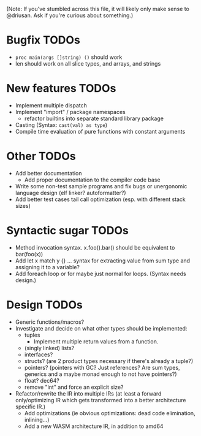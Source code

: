 (Note: If you've stumbled across this file, it will likely only make sense to @driusan. Ask if you're curious
about something.)

# Bugfix TODOs
- `proc main(args []string) ()` should work
- len should work on all slice types, and arrays, and strings

# New features TODOs

- Implement multiple dispatch
- Implement "import" / package namespaces
	- refactor builtins into separate standard library package
- Casting (Syntax: `cast(val) as type`)
- Compile time evaluation of pure functions with constant arguments

# Other TODOs

- Add better documentation
	- Add proper documentation to the compiler code base
- Write some non-test sample programs and fix bugs or unergonomic language design (elf linker? autoformatter?)
- Add better test cases tail call optimization (esp. with different stack sizes)

# Syntactic sugar TODOs

- Method invocation syntax. x.foo().bar() should be equivalent to bar(foo(x))
- Add let x match y {} ... syntax for extracting value from sum type and assigning it to a variable?
- Add foreach loop or for maybe just normal for loops. (Syntax needs design.)

# Design TODOs

- Generic functions/macros?
- Investigate and decide on what other types should be implemented:
	- tuples
		- Implement multiple return values from a function.
	- (singly linked) lists?
	- interfaces?
	- structs? (are 2 product types necessary if there's already a tuple?)
	- pointers? (pointers with GC? Just references? Are sum types, generics and a maybe monad enough to not have pointers?)
	- float? dec64?
	- remove "int" and force an explicit size?
- Refactor/rewrite the IR into multiple IRs (at least a forward only/optimizing IR which gets transformed into a better 
  architecture specific IR.)
	- Add optimizations (ie obvious optimizations: dead code elimination, inlining...)
	- Add a new WASM architecture IR, in addition to amd64
